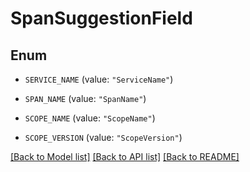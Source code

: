 # SpanSuggestionField

## Enum


* `SERVICE_NAME` (value: `"ServiceName"`)

* `SPAN_NAME` (value: `"SpanName"`)

* `SCOPE_NAME` (value: `"ScopeName"`)

* `SCOPE_VERSION` (value: `"ScopeVersion"`)


[[Back to Model list]](../README.md#documentation-for-models) [[Back to API list]](../README.md#documentation-for-api-endpoints) [[Back to README]](../README.md)


